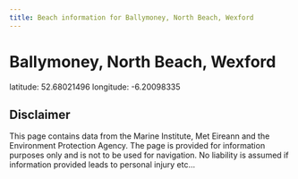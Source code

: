 ```yaml
---
title: Beach information for Ballymoney, North Beach, Wexford
---
```

# Ballymoney, North Beach, Wexford 

<div class="location-info">latitude: 52.68021496 longitude: -6.20098335</div>
<div class="met-eireann-warnings"></div>
<div></div>

## Disclaimer

This page contains data from the Marine Institute, 
Met Eireann and the Environment Protection Agency. The page is provided for
information purposes only and is not to be used for navigation. No liability 
is assumed if information provided leads to personal injury etc...
